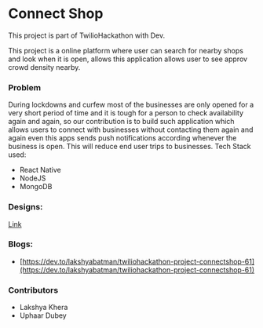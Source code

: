 # Connect Shop

This project is part of TwilioHackathon with Dev.

This project is a online platform where user can search for nearby shops and look when it is open, allows this application allows user to see approv crowd density nearby.

### Problem 
During lockdowns and curfew most of the businesses are only opened for a very short period of time and it is tough for a person to check availability again and again, so our contribution is to build such application which allows users to connect with businesses without contacting them again and again even this apps sends push notifications according whenever the business is open.
This will reduce end user trips to businesses.
Tech Stack used:
- React Native
- NodeJS
- MongoDB

### Designs:
<a href="https://www.figma.com/file/9dG1Yv7Y2StuCsPN58zWVr/ConnectShop?node-id=0%3A1">Link</a>

### Blogs:
- [https://dev.to/lakshyabatman/twiliohackathon-project-connectshop-61](https://dev.to/lakshyabatman/twiliohackathon-project-connectshop-61)


### Contributors
- Lakshya Khera
- Uphaar Dubey
